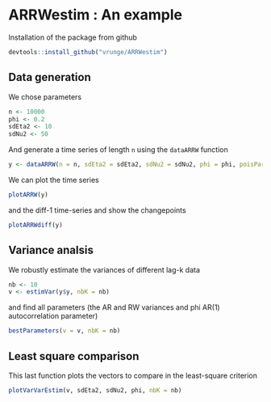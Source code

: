 # ARRWestim : An example


Installation of the package from github
```r
devtools::install_github("vrunge/ARRWestim")
```

## Data generation

We chose parameters
```r
n <- 10000
phi <- 0.2
sdEta2 <- 10
sdNu2 <- 50
```

And generate a time series of length `n` using the `dataARRW` function
```r
y <- dataARRW(n = n, sdEta2 = sdEta2, sdNu2 = sdNu2, phi = phi, poisParam = 0.001, meanGap = 2)
```

We can plot the time series
```r
plotARRW(y)
```

and the diff-1 time-series and show the changepoints
```r
plotARRWdiff(y)
```

## Variance analsis

We robustly estimate the variances of different lag-k data
```r
nb <- 10
v <- estimVar(y$y, nbK = nb)
```

and find all parameters (the AR and RW variances and phi AR(1) autocorrelation parameter)
```r
bestParameters(v = v, nbK = nb)
```

##  Least square comparison

This last function plots the vectors to compare in the least-square criterion

```r
plotVarVarEstim(v, sdEta2, sdNu2, phi, nbK = nb)
```
